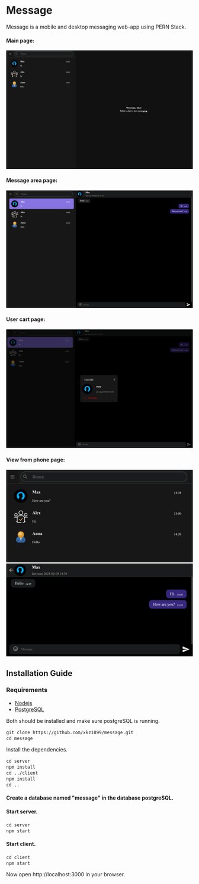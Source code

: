 # Message

Message is a mobile and desktop messaging web-app using PERN Stack.

#### Main page:

![main page](./images/main.png)

#### Message area page:

![catalog page](./images/message.png)

#### User cart page:

![catalog page](./images/user-cart.png)

#### View from phone page:

![catalog page](./images/adaptiv-1.png)
![catalog page](./images/adaptiv-2.png)

## Installation Guide

### Requirements

- [Nodejs](https://nodejs.org/en/download)
- [PostgreSQL](https://www.postgresql.org/download/)

Both should be installed and make sure postgreSQL is running.

```shell
git clone https://github.com/xkz1899/message.git
cd message
```

Install the dependencies.

```shell
cd server
npm install
cd ../client
npm install
cd ..
```

#### Create a database named "message" in the database postgreSQL.

#### Start server.

```shell
cd server
npm start
```

#### Start client.

```shell
cd client
npm start
```

Now open http://localhost:3000 in your browser.
